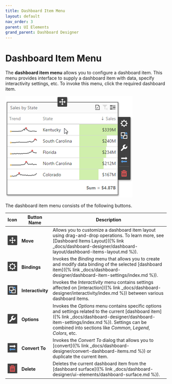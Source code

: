 ```yaml
---
title: Dashboard Item Menu
layout: default
nav_order: 3
parent: UI Elements
grand_parent: Dashboard Designer
---
```

# Dashboard Item Menu
The **dashboard item menu** allows you to configure a dashboard item. This menu provides interface to supply a dashboard item with data, specify interactivity settings, etc. To invoke this menu, click the required dashboard item.

![wdd-dashboard-item-menu](/assets/images/dashboards/img125813.png)

The dashboard item menu consists of the following buttons.

| Icon | Button Name | Description |
|---|---|---|
| ![wdd-dashboard-item-menu-move](/assets/images/dashboards/img127117.png) | **Move** | Allows you to customize a dashboard item layout using drag-and-drop operations. To learn more, see [Dashboard Items Layout]({% link _docs/dashboard-designer/dashboard-layout/dashboard-items-layout.md %}). |
| ![wdd-dashboard-item-menu-bindings](/assets/images/dashboards/img127112.png) | **Bindings** | Invokes the _Binding_ menu that allows you to create and modify data binding of the selected [dashboard item]({% link _docs/dashboard-designer/dashboard-item-settings/index.md %}). |
| ![wdd-dashboard-item-menu-interactivity](/assets/images/dashboards/img127113.png) | **Interactivity** | Invokes the _Interactivity_ menu contains settings affected on [interaction]({% link _docs/dashboard-designer/interactivity/index.md %}) between various dashboard items. |
| ![wdd-dashboard-item-menu-options](/assets/images/dashboards/img127114.png) | **Options** | Invokes the _Options_ menu contains specific options and settings related to the current [dashboard item]({% link _docs/dashboard-designer/dashboard-item-settings/index.md %}). Settings can be combined into sections like _Common_, _Legend_, _Colors_, etc. |
| ![wdd-dashboard-item-menu-convert-to](/assets/images/dashboards/img127115.png) | **Convert To** | Invokes the _Convert To_ dialog that allows you to [convert]({% link _docs/dashboard-designer/convert-dashboard-items.md %}) or duplicate the current item. |
| ![wdd-dashboard-item-menu-delete](/assets/images/dashboards/img127116.png) | **Delete** | Deletes the current dashboard item from the [dashboard surface]({% link _docs/dashboard-designer/ui-elements/dashboard-surface.md %}). |